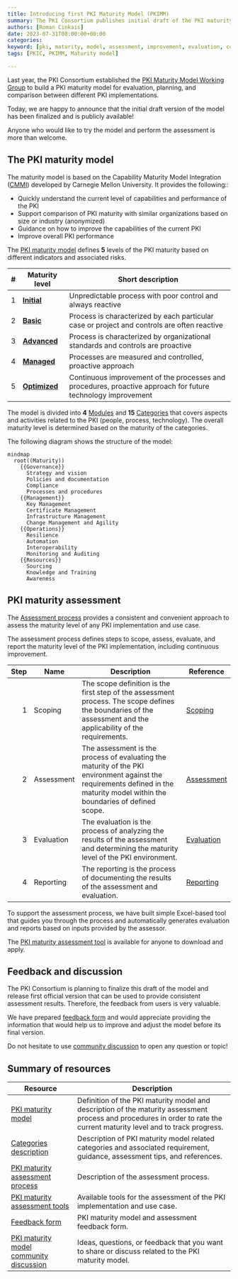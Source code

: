 ```yaml
---
title: Introducing first PKI Maturity Model (PKIMM)
summary: The PKI Consortium publishes initial draft of the PKI maturity model with related resources to help the industry build mature and future proof PKI including guidelines on how to evaluate the assessment and provide reporting to relying parties. The PKI maturity model is recognized as a standard for evaluation, planning, and comparison between different PKI implementations. In this blog post we are going to introduce the model.
authors: [Roman Cinkais]
date: 2023-07-31T08:00:00+00:00
categories:
keyword: [pki, maturity, model, assessment, improvement, evaluation, comparison, performance, capability, ability]
tags: [PKIC, PKIMM, Maturity model]

---
```


Last year, the PKI Consortium established the [PKI Maturity Model Working Group](/wg/pkimm/) to build a PKI maturity model for evaluation, planning, and comparison between different PKI implementations.

Today, we are happy to announce that the initial draft version of the model has been finalized and is publicly available!

Anyone who would like to try the model and perform the assessment is more than welcome.

## The PKI maturity model

The maturity model is based on the Capability Maturity Model Integration ([CMMI](https://en.wikipedia.org/wiki/Capability_Maturity_Model_Integration)) developed by Carnegie Mellon University. It provides the following::

- Quickly understand the current level of capabilities and performance of the PKI
- Support comparison of PKI maturity with similar organizations based on size or industry (anonymized)
- Guidance on how to improve the capabilities of the current PKI
- Improve overall PKI performance

The [PKI maturity model](https://pkic.org/pkimm/model/) defines **5** levels of the PKI maturity based on different indicators and associated risks.

| # | **Maturity level**                                                                      | **Short description**                                                                                        |
|---|-----------------------------------------------------------------------------------------|--------------------------------------------------------------------------------------------------------------|
| 1 | **[Initial](https://pkic.org/pkimm/model/maturity-levels/#initial-maturity-level)**     | Unpredictable process with poor control and always reactive                                                  |
| 2 | **[Basic](https://pkic.org/pkimm/model/maturity-levels/#basic-maturity-level)**         | Process is characterized by each particular case or project and controls are often reactive                  |
| 3 | **[Advanced](https://pkic.org/pkimm/model/maturity-levels/#advanced-maturity-level)**   | Process is characterized by organizational standards and controls are proactive                              |
| 4 | **[Managed](https://pkic.org/pkimm/model/maturity-levels/#managed-maturity-level)**     | Processes are measured and controlled, proactive approach                                                    |
| 5 | **[Optimized](https://pkic.org/pkimm/model/maturity-levels/#optimized-maturity-level)** | Continuous improvement of the processes and procedures, proactive approach for future technology improvement |

The model is divided into **4** [Modules](https://pkic.org/pkimm/model/maturity-modules/) and **15** [Categories](https://pkic.org/pkimm/model/maturity-categories) that covers aspects and activities related to the PKI (people, process, technology). The overall maturity level is determined based on the maturity of the categories.

The following diagram shows the structure of the model:

```mermaid
mindmap
  root((Maturity))
    {{Governance}}
      Strategy and vision
      Policies and documentation
      Compliance
      Processes and procedures
    {{Management}}
      Key Management
      Certificate Management
      Infrastructure Management
      Change Management and Agility
    {{Operations}}
      Resilience
      Automation
      Interoperability
      Monitoring and Auditing
    {{Resources}}
      Sourcing
      Knowledge and Training
      Awareness
```

## PKI maturity assessment

The [Assessment process](https://pkic.org/pkimm/assessment/) provides a consistent and convenient approach to assess the maturity level of any PKI implementation and use case.

The assessment process defines steps to scope, assess, evaluate, and report the maturity level of the PKI implementation, including continuous improvement.

| Step | Name       | Description                                                                                                                                                                    | Reference                                                   |
|-----:|------------|--------------------------------------------------------------------------------------------------------------------------------------------------------------------------------|-------------------------------------------------------------|
|    1 | Scoping    | The scope definition is the first step of the assessment process. The scope defines the boundaries of the assessment and the applicability of the requirements.                | [Scoping](https://pkic.org/pkimm/assessment/scoping/)       |
|    2 | Assessment | The assessment is the process of evaluating the maturity of the PKI environment against the requirements defined in the maturity model within the boundaries of defined scope. | [Assessment](https://pkic.org/pkimm/assessment/assessment/) |
|    3 | Evaluation | The evaluation is the process of analyzing the results of the assessment and determining the maturity level of the PKI environment.                                            | [Evaluation](https://pkic.org/pkimm/assessment/evaluation/) |
|    4 | Reporting  | The reporting is the process of documenting the results of the assessment and evaluation.                                                                                      | [Reporting](https://pkic.org/pkimm/assessment/reporting/)   |

To support the assessment process, we have built simple Excel-based tool that guides you through the process and automatically generates evaluation and reports based on inputs provided by the assessor.

The [PKI maturity assessment tool](https://docs.google.com/spreadsheets/d/1B232VV05YGNH28kbixmI7SSd3LTuns2C/edit?usp=drive_link&ouid=102943605657406341516&rtpof=true&sd=true) is available for anyone to download and apply.

## Feedback and discussion

The PKI Consortium is planning to finalize this draft of the model and release first official version that can be used to provide consistent assessment results.
Therefore, the feedback from users is very valuable.

We have prepared [feedback form](https://forms.gle/MLsD9LT9uQZceb5r5) and would appreciate providing the information that would help us to improve and adjust the model before its final version.

Do not hesitate to use [community discussion](https://github.com/orgs/pkic/discussions/categories/pki-maturity-model-pkimm) to open any question or topic!

## Summary of resources

| Resource                                                                                                                | Description                                                                                                                                                               |
|-------------------------------------------------------------------------------------------------------------------------|---------------------------------------------------------------------------------------------------------------------------------------------------------------------------|
| [PKI maturity model](https://pkic.org/pkimm/model/)                                                                     | Definition of the PKI maturity model and description of the maturity assessment process and procedures in order to rate the current maturity level and to track progress. |
| [Categories description](https://pkic.org/pkimm/categories/)                                                            | Description of PKI maturity model related categories and associated requirement, guidance, assessment tips, and references.                                               |
| [PKI maturity assessment process](https://pkic.org/pkimm/assessment/)                                                   | Description of the assessment process.                                                                                                                                    |
| [PKI maturity assessment tools](https://pkic.org/pkimm/tools/)                                                          | Available tools for the assessment of the PKI implementation and use case.                                                                                                |
| [Feedback form](https://forms.gle/7CgvuNoxaiTYbtK29)                                                                    | PKI maturity model and assessment feedback form.                                                                                                                          |
| [PKI maturity model community discussion](https://github.com/orgs/pkic/discussions/categories/pki-maturity-model-pkimm) | Ideas, questions, or feedback that you want to share or discuss related to the PKI maturity model.                                                                        |
